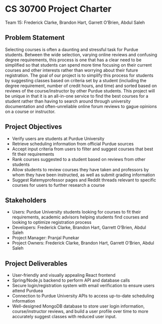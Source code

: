 # CS 30700 Project Charter
Team 15: Frederick Clarke, Brandon Hart, Garrett O’Brien, Abdul Saleh

## Problem Statement
Selecting courses is often a daunting and stressful task for Purdue students. Between the wide selection, varying online reviews and confusing degree requirements, this process is one that has a clear need to be simplified so that students can spend more time focusing on their current courses and other interests rather than worrying about their future registration. The goal of our project is to simplify this process for students by suggesting classes based on criteria set by a student (including the degree requirement, number of credit hours, and time) and sorted based on reviews of the course/instructor by other Purdue students. This project will be unique in that it is an all-in-one service to find the best courses for a student rather than having to search around through university documentation and often-unreliable online forum reviews to gague opinions on a course or instructor.

## Project Objectives
- Verify users are students at Purdue University
- Retrieve scheduling information from official Purdue sources
- Accept input criteria from users to filter and suggest courses that best fit their requirements
- Rank courses suggested to a student based on reviews from other students
- Allow students to review courses they have taken and professors by whom they have been instructed, as well as submit grading information
- Suggest Ratemyprofessor pages and Reddit threads relevant to specific courses for users to further research a course

## Stakeholders
- Users: Purdue University students looking for courses to fit their requirements, academic advisors helping students find courses and looking to optimize registration process
- Developers: Frederick Clarke, Brandon Hart, Garrett O’Brien, Abdul Saleh
- Project Manager: Pranjal Punekar
- Project Owners: Frederick Clarke, Brandon Hart, Garrett O’Brien, Abdul Saleh

## Project Deliverables
- User-friendly and visually appealing React frontend
- Spring/Node.js backend to perform API and database calls
- Secure login/registration system with email verification to ensure users attend Purduea
- Connection to Purdue University APIs to access up-to-date scheduling information
- Well-designed MongoDB database to store user login information, course/instructor reviews, and build a user profile over time to more accurately suggest classes with reduced user input.
